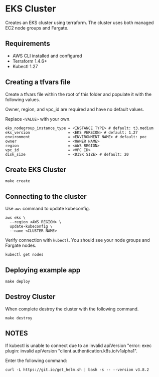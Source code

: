 # EKS Cluster
Creates an EKS cluster using terraform. 
The cluster uses both managed EC2 node groups and Fargate.

## Requirements
- AWS CLI installed and configured
- Terraform 1.4.6+
- Kubectl 1.27

## Creating a tfvars file
Create a tfvars file within the root of this folder and populate it with the following values.

Owner, region, and vpc_id are required and have no default values.

Replace `<VALUE>` with your own.
```shell
eks_nodegroup_instance_type = <INSTANCE TYPE> # default: t3.medium
eks_version                 = <EKS VERSION> # default: 1.27
environment                 = <ENVIRONMENT NAME> # default: poc
owner                       = <OWNER NAME>
region                      = <AWS REGION>
vpc_id                      = <VPC ID>
disk_size                   = <DISK SIZE> # default: 20
```

## Create EKS Cluster
```shell
make create
```

## Connecting to the cluster
Use `aws` command to update kubeconfig.
```shell
aws eks \
  --region <AWS REGION> \
  update-kubeconfig \
  --name <CLUSTER NAME>
```

Verify connection with `kubectl`. 
You should see your node groups and Fargate nodes.
```shell
kubectl get nodes
```

## Deploying example app
```shell
make deploy
```

## Destroy Cluster
When complete destroy the cluster with the following command.
```shell
make destroy
```

## NOTES

If kubectl is unable to connect due to an invalid apiVersion "error: exec plugin: invalid apiVersion "client.authentication.k8s.io/v1alpha1".

Enter the following command:
```shell
curl -L https://git.io/get_helm.sh | bash -s -- --version v3.8.2
```